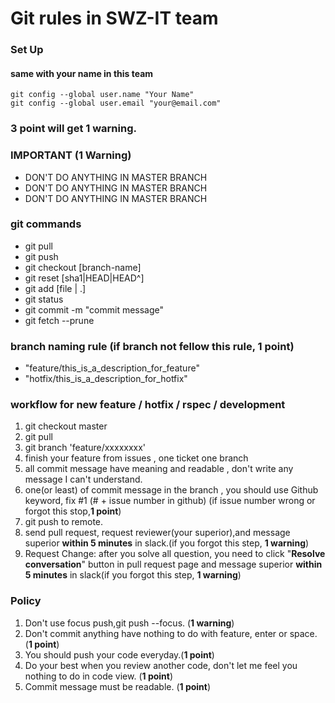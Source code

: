 # Git rules in SWZ-IT team

### Set Up
#### same with your name in this team
```
git config --global user.name "Your Name" 
git config --global user.email "your@email.com" 
```
### 3 point will get 1 warning.

### IMPORTANT (1 Warning)
- DON'T DO ANYTHING IN MASTER BRANCH
- DON'T DO ANYTHING IN MASTER BRANCH
- DON'T DO ANYTHING IN MASTER BRANCH

### git commands
- git pull
- git push
- git checkout [branch-name]
- git reset [sha1|HEAD|HEAD^]
- git add [file | .]
- git status
- git commit -m "commit message"
- git fetch --prune

### branch naming rule (if branch not fellow this rule, **1 point**)
- "feature/this_is_a_description_for_feature"
- "hotfix/this_is_a_description_for_hotfix"

### workflow for new feature / hotfix / rspec / development
1. git checkout master
1. git pull
1. git branch 'feature/xxxxxxxx'
1. finish your feature from issues , one ticket one branch
1. all commit message have meaning and readable , don't write any message I can't understand.
1. one(or least) of commit message in the branch , you should use Github keyword, fix #1 (# + issue number in github) (if issue number wrong or forgot this stop,**1 point**)
1. git push to remote.
1. send pull request, request reviewer(your superior),and message superior **within 5 minutes** in slack.(if you forgot this step, **1 warning**)
1. Request Change: after you solve all question, you need to click "**Resolve conversation**" button in pull request page and message superior **within 5 minutes** in slack(if you forgot this step, **1 warning**)

### Policy
1. Don't use focus push,git push --focus. (**1 warning**) 
1. Don't commit anything have nothing to do with feature, enter or space. (**1 point**)
1. You should push your code everyday.(**1 point**)
1. Do your best when you review another code, don't let me feel you nothing to do in code view. (**1 point**)
1. Commit message must be readable. (**1 point**)